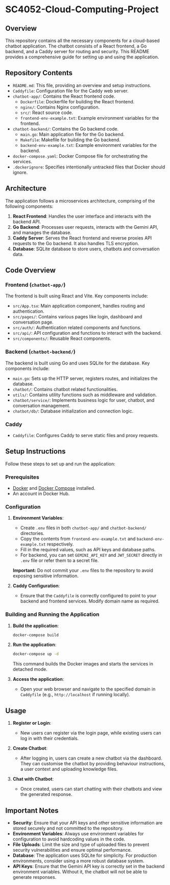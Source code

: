 # SC4052-Cloud-Computing-Project

## Overview

This repository contains all the necessary components for a cloud-based chatbot application. The chatbot consists of a React frontend, a Go backend, and a Caddy server for routing and security. This README provides a comprehensive guide for setting up and using the application.

## Repository Contents

- `README.md`: This file, providing an overview and setup instructions.
- `Caddyfile`: Configuration file for the Caddy web server.
- `chatbot-app/`: Contains the React frontend code.
  - `Dockerfile`: Dockerfile for building the React frontend.
  - `nginx/`: Contains Nginx configuration.
  - `src/`: React source code.
  - `frontend-env-example.txt`: Example environment variables for the frontend.
- `chatbot-backend/`: Contains the Go backend code.
  - `main.go`: Main application file for the Go backend.
  - `Makefile`: Makefile for building the Go backend.
  - `backend-env-example.txt`: Example environment variables for the backend.
- `docker-compose.yaml`: Docker Compose file for orchestrating the services.
- `.dockerignore`: Specifies intentionally untracked files that Docker should ignore.

## Architecture

The application follows a microservices architecture, comprising of the following components:

1.  **React Frontend**: Handles the user interface and interacts with the backend API.
2.  **Go Backend**: Processes user requests, interacts with the Gemini API, and manages the database.
3.  **Caddy Server**: Serves the React frontend and reverse proxies API requests to the Go backend. It also handles TLS encryption.
4.  **Database**: SQLite database to store users, chatbots and conversation data. 

## Code Overview

### Frontend (`chatbot-app/`)

The frontend is built using React and Vite. Key components include:

- `src/App.tsx`: Main application component, handles routing and authentication.
- `src/pages/`: Contains various pages like login, dashboard and conversation page.
- `src/auth/`: Authentication related components and functions.
- `src/api/`: API configuration and functions to interact with the backend.
- `src/components/`: Reusable React components.

### Backend (`chatbot-backend/`)

The backend is built using Go and uses SQLite for the database. Key components include:

- `main.go`: Sets up the HTTP server, registers routes, and initializes the database.
- `chatbot/`: Contains chatbot related functionalities.
- `utils/`: Contains utility functions such as middleware and validation.
- `chatbot/service/`: Implements business logic for user, chatbot, and conversation management.
- `chatbot/db/`: Database initialization and connection logic.

### Caddy

- `Caddyfile`: Configures Caddy to serve static files and proxy requests.

## Setup Instructions

Follow these steps to set up and run the application:

### Prerequisites

- [Docker](https://www.docker.com/get-started/) and [Docker Compose](https://docs.docker.com/compose/install/) installed.
- An account in Docker Hub. 

### Configuration

1.  **Environment Variables**: 

    - Create `.env` files in both `chatbot-app/` and `chatbot-backend/` directories.
    - Copy the contents from `frontend-env-example.txt` and `backend-env-example.txt` respectively.
    - Fill in the required values, such as API keys and database paths.
    - For backend, you can set `GEMINI_API_KEY` and `JWT_SECRET` directly in `.env` file or refer them to a secret file. 

    **Important:** Do not commit your `.env` files to the repository to avoid exposing sensitive information.

2.  **Caddy Configuration**: 

    - Ensure that the `Caddyfile` is correctly configured to point to your backend and frontend services. Modify domain name as required.

### Building and Running the Application

1.  **Build the application**: 

    ```bash
    docker-compose build
    ```

2.  **Run the application**: 

    ```bash
    docker-compose up -d
    ```

    This command builds the Docker images and starts the services in detached mode.

3.  **Access the application**: 

    - Open your web browser and navigate to the specified domain in `Caddyfile` (e.g., `http://localhost` if running locally).

## Usage

1.  **Register or Login**: 

    - New users can register via the login page, while existing users can log in with their credentials.

2.  **Create Chatbot**: 

    - After logging in, users can create a new chatbot via the dashboard. They can customise the chatbot by providing behaviour instructions, a user context and uploading knowledge files.

3.  **Chat with Chatbot**: 

    - Once created, users can start chatting with their chatbots and view the generated response.

## Important Notes

- **Security**: Ensure that your API keys and other sensitive information are stored securely and not committed to the repository.
- **Environment Variables**: Always use environment variables for configuration to avoid hardcoding values in the code.
- **File Uploads**: Limit the size and type of uploaded files to prevent security vulnerabilities and ensure optimal performance.
- **Database**: The application uses SQLite for simplicity. For production environments, consider using a more robust database system.
- **API Keys**: Ensure that the Gemini API key is correctly set in the backend environment variables. Without it, the chatbot will not be able to generate responses.